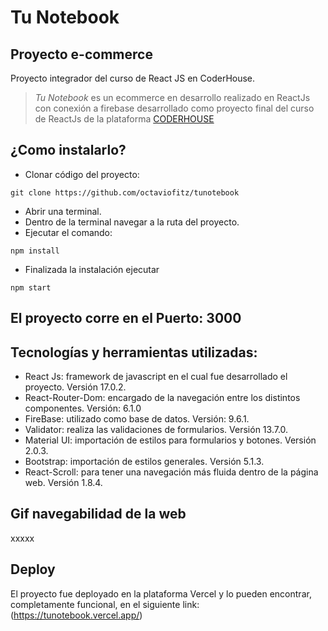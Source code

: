 # Tu Notebook
## Proyecto e-commerce 

Proyecto integrador del curso de React JS en CoderHouse.
> *Tu Notebook* es un ecommerce en desarrollo realizado en ReactJs con conexión a firebase desarrollado como proyecto final del curso de ReactJs de la plataforma [CODERHOUSE](https://www.coderhouse.com/)


## ¿Como instalarlo?

- Clonar código del proyecto:
```
git clone https://github.com/octaviofitz/tunotebook
``` 
- Abrir una terminal.
- Dentro de la terminal navegar a la ruta del proyecto.
- Ejecutar el comando:
```
npm install
``` 
- Finalizada la instalación ejecutar
```
npm start
``` 

## El proyecto corre en el Puerto: 3000

## Tecnologías y herramientas utilizadas:

- React Js: framework de javascript en el cual fue desarrollado el proyecto. Versión 17.0.2.
- React-Router-Dom: encargado de la navegación entre los distintos componentes. Versión: 6.1.0
- FireBase: utilizado como base de datos. Versión: 9.6.1.
- Validator: realiza las validaciones de formularios. Versión 13.7.0.
- Material UI: importación de estilos para formularios y botones. Versión 2.0.3.
- Bootstrap: importación de estilos generales. Versión 5.1.3.
- React-Scroll: para tener una navegación más fluida dentro de la página web. Versión 1.8.4.

## Gif navegabilidad de la web

xxxxx

## Deploy   

El proyecto fue deployado en la plataforma Vercel y lo pueden encontrar, completamente funcional, en el siguiente link: (https://tunotebook.vercel.app/)


